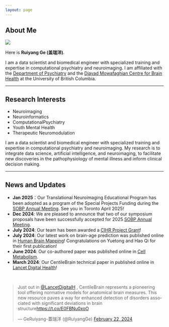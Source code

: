 ```yaml
---
layout: page
---
```


## About Me

<img src="https://ruiyangge.github.io/ruiyangge.jpg" class="floatpic">

Here is **Ruiyang Ge (盖瑞洋)**.<br>

I am a data scientist and biomedical engineer with specialized training and expertise in computational psychiatry and neuroimaging. I am affiliated with the [Department of Psychiatry](https://psychiatry.ubc.ca/) and the [Djavad Mowafaghian Centre for Brain Health](https://www.centreforbrainhealth.ca/) at the University of British Columbia.

---

## Research Interests

- Neuroimaging
- Neuroinformatics
- ComputationalPsychiatry
- Youth Mental Health
- Therapeutic Neuromodulation

I am a data scientist and biomedical engineer with specialized training and expertise in computational psychiatry and neuroimaging. My research is to integrate data science, artificial intelligence, and neuroimaging, to facilitate new discoveries in the pathophysiology of mental illness and inform clinical decision making.

---

## News and Updates

- **Jan 2025**：Our Translational Neuroimaging Educational Program has been adopted as a program of the Special Projects Funding during the [SOBP Annual Meeting](https://sobp.org/). See you in Toronto April 2025!
- **Dec 2024**: We are pleased to announce that two of our symposium proposals have been successfully accepted for 2025 [SOBP Annual Meeting](https://sobp.org/).
- **July 2024**: Our team has been awarded a [CIHR Project Grant](https://webapps.cihr-irsc.gc.ca/decisions/p/project_details.html?applId=501144&lang=en)!
- **July 2024**: Our latest work on brain-age prediction was published online in [Human Brain Mapping](https://onlinelibrary.wiley.com/doi/full/10.1002/hbm.26768)! Congratulations on Yuetong and Hao Qi for their first publication!
- **June 2024**: Our co-authored paper was published online in [Cell Metabolism](https://www.cell.com/cell-metabolism/fulltext/S1550-4131(24)00225-0). 
- **March 2024**: Our CentileBrain technical paper in published online in [Lancet Digital Health](https://www.thelancet.com/journals/landig/article/PIIS2589-7500(23)00250-9/fulltext?goal=0_fb7d503c0e-6575838914-162581909)! 


<br>

<blockquote class="twitter-tweet"><p lang="en" dir="ltr">Just out in <a href="https://twitter.com/LancetDigitalH?ref_src=twsrc%5Etfw">@LancetDigitalH</a> , CentileBrain represents a pioneering tool offering normative models for anatomical brain measures. This new resource paves a way for enhanced detection of disorders associated with significant deviations in brain structure<a href="https://t.co/E0FBNu0xoO">https://t.co/E0FBNu0xoO</a></p>&mdash; GeRuiyang-蓋瑞洋 (@RuiyangGe) <a href="https://twitter.com/RuiyangGe/status/1760781807799378253?ref_src=twsrc%5Etfw">February 22, 2024</a></blockquote> <script async src="https://platform.twitter.com/widgets.js" charset="utf-8"></script>

